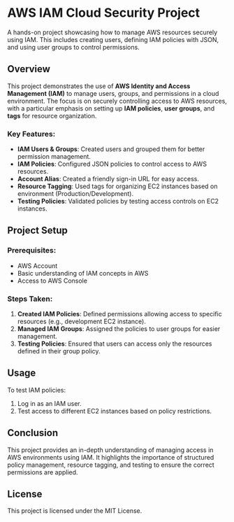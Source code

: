 # AWS IAM Cloud Security Project
A hands-on project showcasing how to manage AWS resources securely using IAM. This includes creating users, defining IAM policies with JSON, and using user groups to control permissions. 


## Overview
This project demonstrates the use of **AWS Identity and Access Management (IAM)** to manage users, groups, and permissions in a cloud environment. The focus is on securely controlling access to AWS resources, with a particular emphasis on setting up **IAM policies**, **user groups**, and **tags** for resource organization.

### Key Features:
- **IAM Users & Groups**: Created users and grouped them for better permission management.
- **IAM Policies**: Configured JSON policies to control access to AWS resources.
- **Account Alias**: Created a friendly sign-in URL for easy access.
- **Resource Tagging**: Used tags for organizing EC2 instances based on environment (Production/Development).
- **Testing Policies**: Validated policies by testing access controls on EC2 instances.

## Project Setup

### Prerequisites:
- AWS Account
- Basic understanding of IAM concepts in AWS
- Access to AWS Console

### Steps Taken:
1. **Created IAM Policies**: Defined permissions allowing access to specific resources (e.g., development EC2 instance).
2. **Managed IAM Groups**: Assigned the policies to user groups for easier management.
3. **Testing Policies**: Ensured that users can access only the resources defined in their group policy.

## Usage
To test IAM policies:
1. Log in as an IAM user.
2. Test access to different EC2 instances based on policy restrictions.

## Conclusion
This project provides an in-depth understanding of managing access in AWS environments using IAM. It highlights the importance of structured policy management, resource tagging, and testing to ensure the correct permissions are applied.

## License
This project is licensed under the MIT License.


